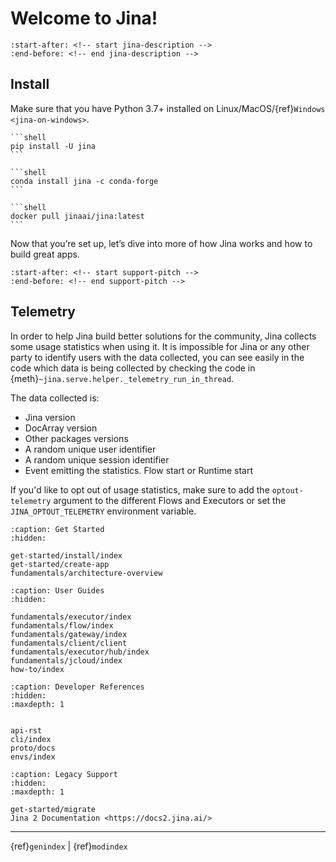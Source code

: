 # Welcome to Jina!

```{include} ../README.md
:start-after: <!-- start jina-description -->
:end-before: <!-- end jina-description -->
```

## Install

Make sure that you have Python 3.7+ installed on Linux/MacOS/{ref}`Windows <jina-on-windows>`.

````{tab} via PyPI
```shell
pip install -U jina
```
````
````{tab} via Conda
```shell
conda install jina -c conda-forge
```
````
````{tab} via Docker
```shell
docker pull jinaai/jina:latest
```
````

Now that you’re set up, let’s dive into more of how Jina works and how to build great apps.


```{include} ../README.md
:start-after: <!-- start support-pitch -->
:end-before: <!-- end support-pitch -->
```

## Telemetry

In order to help Jina build better solutions for the community, Jina collects some usage statistics when using it. It is impossible for Jina or any other party to identify users with the data collected,
you can see easily in the code which data is being collected by checking the code in {meth}`~jina.serve.helper._telemetry_run_in_thread`.

The data collected is:

- Jina version
- DocArray version
- Other packages versions
- A random unique user identifier
- A random unique session identifier
- Event emitting the statistics. Flow start or Runtime start

If you'd like to opt out of usage statistics, make sure to add the `optout-telemetry` argument to the different Flows and Executors or set the `JINA_OPTOUT_TELEMETRY` environment variable.



```{toctree}
:caption: Get Started
:hidden:

get-started/install/index
get-started/create-app
fundamentals/architecture-overview
```

```{toctree}
:caption: User Guides
:hidden:

fundamentals/executor/index
fundamentals/flow/index
fundamentals/gateway/index
fundamentals/client/client
fundamentals/executor/hub/index
fundamentals/jcloud/index
how-to/index
```



```{toctree}
:caption: Developer References
:hidden:
:maxdepth: 1


api-rst
cli/index
proto/docs
envs/index
```

```{toctree}
:caption: Legacy Support
:hidden:
:maxdepth: 1

get-started/migrate
Jina 2 Documentation <https://docs2.jina.ai/>
```


---
{ref}`genindex` | {ref}`modindex`

